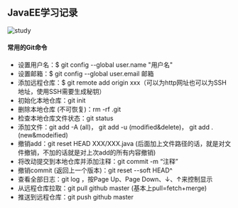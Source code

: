 ## JavaEE学习记录

![study](https://img.shields.io/badge/goodgoodstudy-daydayup-brightgreen)

#### 常用的Git命令

* 设置用户名：$ git config --global user.name "用户名"
* 设置邮箱：$ git config --global user.email 邮箱
* 添加远程仓库：$ git remote add origin xxx（可以为http网址也可以为SSH地址，使用SSH需要生成秘钥）
* 初始化本地仓库：git init
* 删除本地仓库 (不可恢复)：rm -rf .git
* 检查本地仓库文件状态：git status
* 添加文件：git add -A (all)， 	git add -u (modified&delete)， 	git add . (new&modeified)
* 撤销add：git reset HEAD XXX/XXX.java (后面加上文件路径的话，就是对文件撤销，不加的话就是对上次add的所有内容撤销)
* 将改动提交到本地仓库并添加注释：git commit -m “注释”
* 撤销commit (返回上一个版本)：git reset --soft HEAD^
* 查看全部日志：git log ，按Page Up、Page Down、↓、↑来控制显示
* 从远程仓库拉取：git pull github master (基本上pull=fetch+merge)
* 推送到远程仓库：git push github master